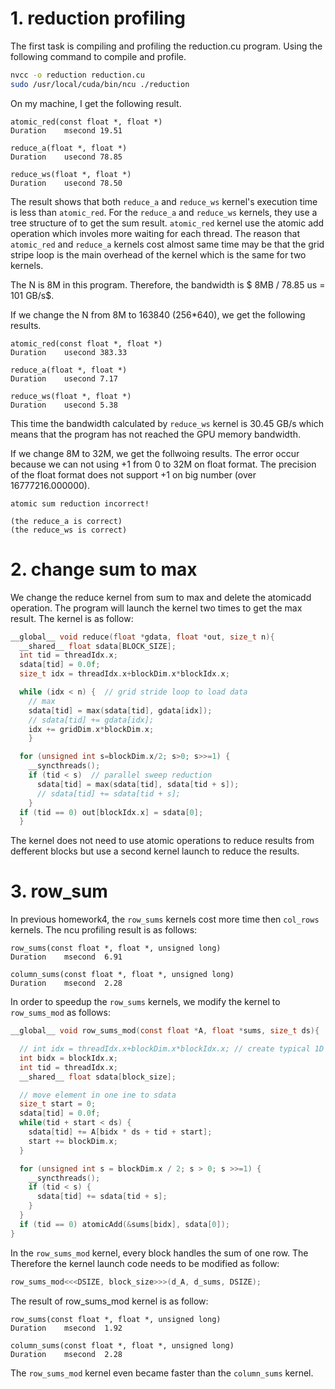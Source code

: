 # 1. reduction profiling

The first task is compiling and profiling the reduction.cu program. Using the following command to compile and profile.

```bash
nvcc -o reduction reduction.cu
sudo /usr/local/cuda/bin/ncu ./reduction
```
On my machine, I get the following result.

```
atomic_red(const float *, float *)
Duration    msecond 19.51

reduce_a(float *, float *)
Duration    usecond 78.85

reduce_ws(float *, float *)
Duration    usecond 78.50
```
The result shows that both `reduce_a` and `reduce_ws` kernel's execution time is less than `atomic_red`. For the `reduce_a` and `reduce_ws` kernels, they use a tree structure of to get the sum result. `atomic_red` kernel use the atomic add operation which involes more waiting for each thread. The reason that `atomic_red` and `reduce_a` kernels cost almost same time may be that the grid stripe loop is the main overhead of the kernel which is the same for two kernels.

The N is 8M in this program. Therefore, the bandwidth is $ 8MB / 78.85 us = 101 GB/s$.

If we change the N from 8M to 163840 (256*640), we get the following results.

```
atomic_red(const float *, float *)
Duration    usecond 383.33

reduce_a(float *, float *)
Duration    usecond 7.17

reduce_ws(float *, float *)
Duration    usecond 5.38
```
This time the bandwidth calculated by `reduce_ws` kernel is 30.45 GB/s which means that the program has not reached the GPU memory bandwidth. 

If we change 8M to 32M, we get the follwoing results. The error occur because we can not using +1 from 0 to 32M on float format. The precision of the float format does not support +1 on big number (over 16777216.000000).

```
atomic sum reduction incorrect!

(the reduce_a is correct)
(the reduce_ws is correct)
```

# 2. change sum to max

We change the reduce kernel from sum to max and delete the atomicadd operation. The program will launch the kernel two times to get the max result. The kernel is as follow:

```c
__global__ void reduce(float *gdata, float *out, size_t n){
  __shared__ float sdata[BLOCK_SIZE];
  int tid = threadIdx.x;
  sdata[tid] = 0.0f;
  size_t idx = threadIdx.x+blockDim.x*blockIdx.x;

  while (idx < n) {  // grid stride loop to load data
    // max
    sdata[tid] = max(sdata[tid], gdata[idx]);
    // sdata[tid] += gdata[idx];
    idx += gridDim.x*blockDim.x;  
    }

  for (unsigned int s=blockDim.x/2; s>0; s>>=1) {
    __syncthreads();
    if (tid < s)  // parallel sweep reduction
      sdata[tid] = max(sdata[tid], sdata[tid + s]);
      // sdata[tid] += sdata[tid + s];
    }
  if (tid == 0) out[blockIdx.x] = sdata[0];
  }
```
The kernel does not need to use atomic operations to reduce results from defferent blocks but use a second kernel launch to reduce the results.

# 3. row_sum

In previous homework4, the `row_sums` kernels cost more time then `col_rows` kernels. The ncu profiling result is as follows:

```
row_sums(const float *, float *, unsigned long)
Duration    msecond  6.91

column_sums(const float *, float *, unsigned long)
Duration    msecond  2.28
```

In order to speedup the `row_sums` kernels, we modify the kernel to `row_sums_mod` as follows:

```c
__global__ void row_sums_mod(const float *A, float *sums, size_t ds){

  // int idx = threadIdx.x+blockDim.x*blockIdx.x; // create typical 1D thread index from built-in variables
  int bidx = blockIdx.x;
  int tid = threadIdx.x;
  __shared__ float sdata[block_size];

  // move element in one ine to sdata
  size_t start = 0;
  sdata[tid] = 0.0f;
  while(tid + start < ds) {
    sdata[tid] += A[bidx * ds + tid + start];
    start += blockDim.x;
  }

  for (unsigned int s = blockDim.x / 2; s > 0; s >>=1) {
    __syncthreads();
    if (tid < s) {
      sdata[tid] += sdata[tid + s];
    }
  }
  if (tid == 0) atomicAdd(&sums[bidx], sdata[0]);
}
```
In the `row_sums_mod` kernel, every block handles the sum of one row. The Therefore the kernel launch code needs to be modified as follow:

```c
row_sums_mod<<<DSIZE, block_size>>>(d_A, d_sums, DSIZE);
```

The result of row_sums_mod kernel is as follow:

```
row_sums(const float *, float *, unsigned long)
Duration    msecond  1.92

column_sums(const float *, float *, unsigned long)
Duration    msecond  2.28
```

The `row_sums_mod` kernel even became faster than the `column_sums` kernel.